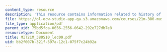 ```yaml
---
content_type: resource
description: 'This resource contains information related to history of Lejaren Hiller. '
file: https://ol-ocw-studio-app-qa.s3.amazonaws.com/courses/21m-380-music-and-technology-algorithmic-and-generative-music-spring-2010/bb2f007b321f597a12c1075f7c24b92a_MIT21M_380S10_lec09.pdf
file_type: application/pdf
parent_uid: 75bd5fca-0656-2556-0642-292e727db7e8
resourcetype: Document
title: MIT21M_380S10_lec09.pdf
uid: bb2f007b-321f-597a-12c1-075f7c24b92a
---
```

